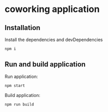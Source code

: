 # coworking application

## Installation

Install the dependencies and devDependencies

```sh
npm i
```

## Run and build application

Run application:
```sh
npm start
```
Build application:
```sh
npm run build
```
